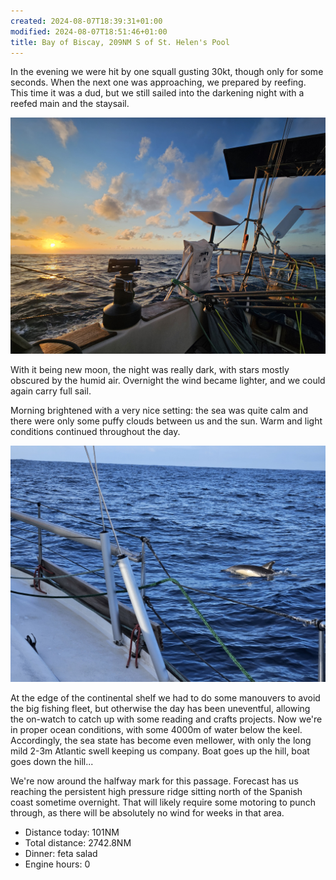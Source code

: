 ```yaml
---
created: 2024-08-07T18:39:31+01:00
modified: 2024-08-07T18:51:46+01:00
title: Bay of Biscay, 209NM S of St. Helen's Pool
---
```


In the evening we were hit by one squall gusting 30kt, though only for some seconds. When the next one was approaching, we prepared by reefing. This time it was a dud, but we still sailed into the darkening night with a reefed main and the staysail.

![Image](../2024/1598e2b370b0b3c3f3af29eea9dd21ac.jpg) 

With it being new moon, the night was really dark, with stars mostly obscured by the humid air. Overnight the wind became lighter, and we could again carry full sail.

Morning brightened with a very nice setting: the sea was quite calm and there were only some puffy clouds between us and the sun. Warm and light conditions continued throughout the day.

![Image](../2024/d1b9101d974b784bfe33618b34e08291.jpg) 

At the edge of the continental shelf we had to do some manouvers to avoid the big fishing fleet, but otherwise the day has been uneventful, allowing the on-watch to catch up with some reading and crafts projects. Now we're in proper ocean conditions, with some 4000m of water below the keel. Accordingly, the sea state has become even mellower, with only the long mild 2-3m Atlantic swell keeping us company. Boat goes up the hill, boat goes down the hill...

We're now around the halfway mark for this passage. Forecast has us reaching the persistent high pressure ridge sitting north of the Spanish coast sometime overnight. That will likely require some motoring to punch through, as there will be absolutely no wind for weeks in that area.

* Distance today: 101NM
* Total distance: 2742.8NM
* Dinner: feta salad
* Engine hours: 0
